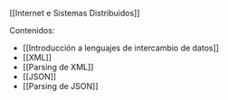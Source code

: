 [[Internet e Sistemas Distribuidos]]

Contenidos:
+ [[Introducción a lenguajes de intercambio de datos]]
+ [[XML]]
+ [[Parsing de XML]]
+ [[JSON]]
+ [[Parsing de JSON]]